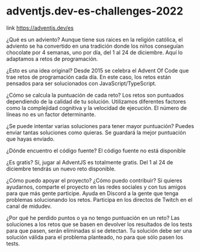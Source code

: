 # adventjs.dev-es-challenges-2022
link https://adventjs.dev/es 

¿Qué es un adviento?
Aunque tiene sus raices en la religión católica, el adviento se ha convertido en una tradición donde los niños conseguían chocolate por 4 semanas, uno por día, del 1 al 24 de diciembre. Aquí lo adaptamos a retos de programación.

¿Esto es una idea original?
Desde 2015 se celebra el Advent Of Code que trae retos de programación cada día. En este caso, los retos están pensados para ser solucionados con JavaScript/TypeScript.

¿Cómo se calcula la puntuación de cada reto?
Los retos son puntuados dependiendo de la calidad de tu solución. Utilizamos diferentes factores como la complejidad cognitiva y la velocidad de ejecución. El número de líneas no es un factor determinante.

¿Se puede intentar varias soluciones para tener mayor puntuación?
Puedes enviar tantas soluciones como quieras. Se guardará la mejor puntuación que hayas enviado.

¿Dónde encuentro el código fuente?
El código fuente no está disponible

¿Es gratis?
Sí, jugar al AdventJS es totalmente gratis. Del 1 al 24 de diciembre tendrás un nuevo reto disponible.

¿Cómo puedo apoyar el proyecto? ¿Cómo puedo contribuir?
Si quieres ayudarnos, comparte el proyecto en las redes sociales y con tus amigos para que más gente participe. Ayuda en Discord a la gente que tenga problemas solucionando los retos. Participa en los directos de Twitch en el canal de midudev.

¿Por qué he perdido puntos o ya no tengo puntuación en un reto?
Las soluciones a los retos que se basen en devolver los resultados de los tests para que pasen, serán eliminadas si se detectan. Tu solución debe ser una solución válida para el problema planteado, no para que sólo pasen los tests.
